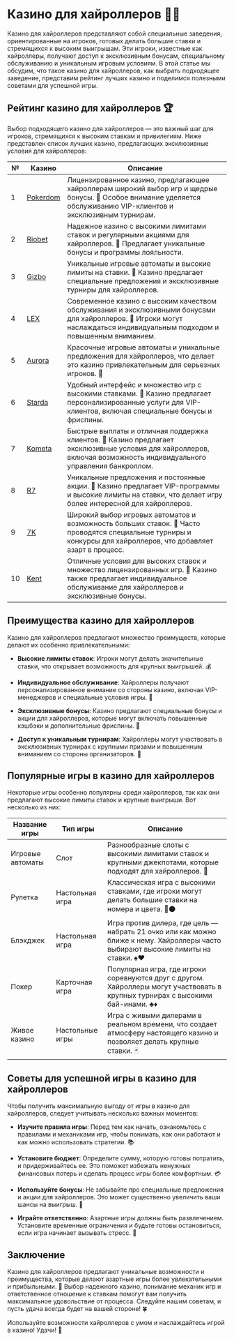 # Казино для хайроллеров 💸🎲

Казино для хайроллеров представляют собой специальные заведения, ориентированные на игроков, готовых делать большие ставки и стремящихся к высоким выигрышам. Эти игроки, известные как хайроллеры, получают доступ к эксклюзивным бонусам, специальному обслуживанию и уникальным игровым условиям. В этой статье мы обсудим, что такое казино для хайроллеров, как выбрать подходящее заведение, представим рейтинг лучших казино и поделимся полезными советами для успешной игры.

## Рейтинг казино для хайроллеров 🏆

Выбор подходящего казино для хайроллеров — это важный шаг для игроков, стремящихся к высоким ставкам и привилегиям. Ниже представлен список лучших казино, предлагающих эксклюзивные условия для хайроллеров:

| №  | Казино        | Описание                                                     |
|----|---------------|--------------------------------------------------------------|
| 1  | [Pokerdom](https://brandplay.link/4k77v2yx)   | Лицензированное казино, предлагающее хайроллерам широкий выбор игр и щедрые бонусы. 🎁 Особое внимание уделяется обслуживанию VIP-клиентов и эксклюзивным турнирам.    |
| 2  | [Riobet](https://brandplay.link/7xBLTPyj)      | Надежное казино с высокими лимитами ставок и регулярными акциями для хайроллеров. 🌟 Предлагает уникальные бонусы и программы лояльности.      |
| 3  | [Gizbo](https://brandplay.link/bprXw4YV)       | Уникальные игровые автоматы и высокие лимиты на ставки. 🎉 Казино предлагает специальные предложения и эксклюзивные турниры для хайроллеров.                         |
| 4  | [LEX](https://brandplay.link/zW4hdDFV)         | Современное казино с высоким качеством обслуживания и эксклюзивными бонусами для хайроллеров. 💎 Игроки могут наслаждаться индивидуальным подходом и повышенным вниманием.         |
| 5  | [Aurora](https://10trafic-stat2.com/click/668546556bcc6313411604bd/6766/13032/subaccount) | Красочные игровые автоматы и уникальные предложения для хайроллеров, что делает это казино привлекательным для серьезных игроков. 🌈              |
| 6  | [Starda](https://brandplay.link/fB7xwRFL)      | Удобный интерфейс и множество игр с высокими ставками. 🎲 Казино предлагает персонализированные услуги для VIP-клиентов, включая специальные бонусы и фриспины.          |
| 7  | [Kometa](https://brandplay.link/8ZymQJV8)      | Быстрые выплаты и отличная поддержка клиентов. 🌌 Казино предлагает эксклюзивные условия для хайроллеров, включая возможность индивидуального управления банкроллом.             |
| 8  | [R7](https://brandplay.link/bMd3Yjsw)          | Уникальные предложения и постоянные акции. 🎀 Казино предлагает VIP-программы и высокие лимиты на ставки, что делает игру более интересной для хайроллеров.                 |
| 9  | [7K](https://brandplay.link/BvQyFShp)          | Широкий выбор игровых автоматов и возможность больших ставок. 💫 Часто проводятся специальные турниры и конкурсы для хайроллеров, что добавляет азарт в процесс.               |
| 10 | [Kent](https://brandplay.link/Fv2WP3js)        | Отличные условия для высоких ставок и множество лицензированных игр. 📱 Казино также предлагает индивидуальное обслуживание для хайроллеров и эксклюзивные бонусы.          |

## Преимущества казино для хайроллеров

Казино для хайроллеров предлагают множество преимуществ, которые делают их особенно привлекательными:

- **Высокие лимиты ставок**: Игроки могут делать значительные ставки, что открывает возможность для крупных выигрышей. 💰

- **Индивидуальное обслуживание**: Хайроллеры получают персонализированное внимание со стороны казино, включая VIP-менеджеров и специальные условия игры. 🥇

- **Эксклюзивные бонусы**: Казино предлагают специальные бонусы и акции для хайроллеров, которые могут включать повышенные кэшбэки и дополнительные фриспины. 🎉

- **Доступ к уникальным турнирам**: Хайроллеры могут участвовать в эксклюзивных турнирах с крупными призами и повышенным вниманием со стороны организаторов. 🏅

## Популярные игры в казино для хайроллеров

Некоторые игры особенно популярны среди хайроллеров, так как они предлагают высокие лимиты ставок и крупные выигрыши. Вот несколько из них:

| Название игры      | Тип игры         | Описание                                                     |
|--------------------|------------------|--------------------------------------------------------------|
| Игровые автоматы    | Слот             | Разнообразные слоты с высокими лимитами ставок и крупными джекпотами, которые подходят для хайроллеров. 💎    |
| Рулетка            | Настольная игра   | Классическая игра с высокими ставками, где игроки могут делать большие ставки на номера и цвета. 🔴⚫    |
| Блэкджек           | Настольная игра   | Игра против дилера, где цель — набрать 21 очко или как можно ближе к нему. Хайроллеры часто выбирают высокие лимиты на ставки. ♠️♥️ |
| Покер              | Карточная игра    | Популярная игра, где игроки соревнуются друг с другом. Хайроллеры могут участвовать в крупных турнирах с высокими бай-инами. ♣️♦️ |
| Живое казино       | Настольные игры   | Игра с живыми дилерами в реальном времени, что создает атмосферу настоящего казино и позволяет делать крупные ставки. 🃏 |

## Советы для успешной игры в казино для хайроллеров

Чтобы получить максимальную выгоду от игры в казино для хайроллеров, следует учитывать несколько важных моментов:

- **Изучите правила игры**: Перед тем как начать, ознакомьтесь с правилами и механиками игр, чтобы понимать, как они работают и как можно использовать стратегии. 📚

- **Установите бюджет**: Определите сумму, которую готовы потратить, и придерживайтесь ее. Это поможет избежать ненужных финансовых потерь и сделать процесс игры более комфортным. 💳

- **Используйте бонусы**: Не забывайте про специальные предложения и акции для хайроллеров. Это может существенно увеличить ваши шансы на выигрыш. 🎁

- **Играйте ответственно**: Азартные игры должны быть развлечением. Установите временные ограничения и будьте готовы остановиться, если игра начинает вызывать стресс. 🚦

## Заключение

Казино для хайроллеров предлагают уникальные возможности и преимущества, которые делают азартные игры более увлекательными и прибыльными. 💸 Выбор надежного казино, понимание механик игр и ответственное отношение к ставкам помогут вам получить максимальное удовольствие от процесса. Следуйте нашим советам, и пусть удача всегда будет на вашей стороне! 🍀

Используйте возможности хайроллеров с умом и наслаждайтесь игрой в казино! Удачи! 🎊
